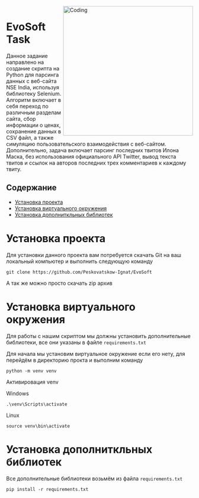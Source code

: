 <!DOCTYPE html>
<html>
  <body>
    <img align="right" alt="Coding" width="350" src="https://user-images.githubusercontent.com/113009998/233772381-b051a566-85af-4f28-a6e1-5aa209f37318.png">
    <h1>EvoSoft Task</h1>
    <p>Данное задание направлено на создание скрипта на Python для парсинга данных с веб-сайта NSE India, используя библиотеку Selenium. Алгоритм включает в себя переход по различным разделам сайта, сбор информации о ценах, сохранение данных в CSV файл, а также симуляцию пользовательского взаимодействия с веб-сайтом. Дополнительно, задача включает парсинг последних твитов Илона Маска, без использования официального API Twitter, вывод текста твитов и ссылок на авторов последних трех комментариев к каждому твиту.</p>
    <h2>Содержание</h2>
    <ul>
      <li><a href="#install_p">Установка проекта</a></li>
      <li><a href="#install_v">Установка виртуального окружения</a></li>
      <li><a href="#install_r">Установка дополниткльных библиотек</a></li>
    </ul>
    <h1 id="install_p">Установка проекта</h1>
    <p>Для установки данного проекта вам потребуется скачать Git на ваш локальный компьютер и выполнить следующую команду
    <pre><code>git clone https://github.com/Peskovatskow-Ignat/EvoSoft </code></pre> <p>А так же можно просто скачать zip архив</p>
    <h1 id="install_v">Установка виртуального окружения</h1>
    <p>Для работы с нашим скриптом мы должны установить дополнительные библиотеки, все они указаны в файле <code>requirements.txt</code></p> Для начала мы установим виртуальное окружение если его нету, для перейдём в директорию прокта  и выполним команду <pre><code>python -m venv venv</code></pre>
    Активировация venv
    <p>Windows</p>
    <pre><code>.\venv\Scripts\activate</code></pre>
    <p>Linux</p>
    <pre><code>source venv\bin\activate</code></pre>
    <h1 id="install_r">Установка дополниткльных библиотек</h1>
    <p>Все дополнительные библиотеки возьмём из файла <code>requirements.txt</code></p>
    <pre><code>pip install -r requirements.txt</code></pre>
